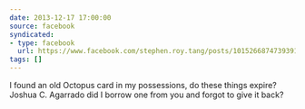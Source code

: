 ```yaml
---
date: 2013-12-17 17:00:00
source: facebook
syndicated:
- type: facebook
  url: https://www.facebook.com/stephen.roy.tang/posts/10152668747393912
tags: []
---
```


I found an old Octopus card in my possessions, do these things expire? Joshua C. Agarrado did I borrow one from you and forgot to give it back?